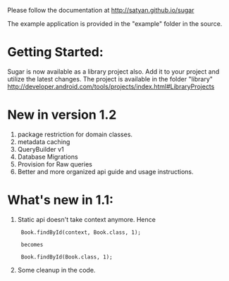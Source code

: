 Please follow the documentation at
http://satyan.github.io/sugar

The example application is provided in the "example" folder in the source.


# Getting Started:

Sugar is now available as a library project also. Add it to your project and utilize the latest changes.
The project is available in the folder "library"
http://developer.android.com/tools/projects/index.html#LibraryProjects

# New in version 1.2

1. package restriction for domain classes.
2. metadata caching
3. QueryBuilder v1
4. Database Migrations
5. Provision for Raw queries
6. Better and more organized api guide and usage instructions.

# What's new in 1.1:

1. Static api doesn't take context anymore. Hence

        Book.findById(context, Book.class, 1);

        becomes

        Book.findById(Book.class, 1);


2. Some cleanup in the code.

